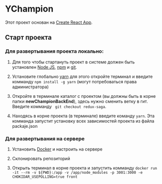 # YChampion

Этот проект основан на [Create React App](https://github.com/facebook/create-react-app).

## Старт проекта

### Для развертывания проекта локально:

1. Для того чтобы стартануть проект в системе должен быть установлен [Node JS](https://nodejs.org/en/), [npm](https://www.npmjs.com/) и [git](https://git-scm.com/).

2. Установите глобально [yarn](https://yarnpkg.com/) для этого откройте терминал и введите комманду `npm install -g yarn` (могут потребоваться права администратора)

3. Откройте в терминале каталог с проектом (вы должны быть в корне папки **newChampionBackEnd**), здесь нужно сменить ветку в гит. Введите комманду ` git checkout redux-saga`.

4. Находясь в корне проекта (в терминале) введите команду `yarn`. Эта комманда запустит установку всех зависимостей проекта из файла packaje.json

### Для развертывания на сервере

1. Установить [Docker](https://www.docker.com/) и настроить на сервере

2. Склонировать репозиторий

3. Открыть терминал в корне проекта и запустить комманду ``docker run -it --rm -v ${PWD}:/app -v /app/node_modules -p 3001:3000 -e CHOKIDAR_USEPOLLING=true front
``